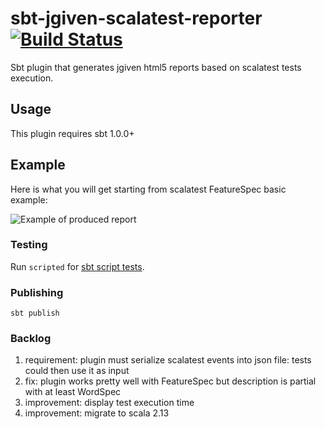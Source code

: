 # sbt-jgiven-scalatest-reporter [![Build Status](https://travis-ci.org/seblm/sbt-jgiven-scalatest-reporter.svg?branch=master)](https://travis-ci.org/seblm/sbt-jgiven-scalatest-reporter)

Sbt plugin that generates jgiven html5 reports based on scalatest tests execution.

## Usage

This plugin requires sbt 1.0.0+

## Example

Here is what you will get starting from scalatest FeatureSpec basic example:

![Example of produced report](/../assets/example-screenshot.png?raw=true)

### Testing

Run `scripted` for [sbt script tests](https://www.scala-sbt.org/1.x/docs/Testing-sbt-plugins.html).

### Publishing

`sbt publish`

### Backlog

 1. requirement: plugin must serialize scalatest events into json file: tests could then use it as input
 1. fix: plugin works pretty well with FeatureSpec but description is partial with at least WordSpec
 1. improvement: display test execution time
 1. improvement: migrate to scala 2.13
